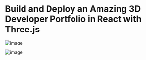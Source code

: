 # Build and Deploy an Amazing 3D Developer Portfolio in React with Three.js

![image](https://github.com/yazeedmshayekh2/My_porfoflio/assets/102586302/30ea0b71-6b40-4e72-80b9-7f19ee549299)

![image](https://github.com/yazeedmshayekh2/My_porfoflio/assets/102586302/9de0ad59-4917-401c-be88-6656e6eb468a)
